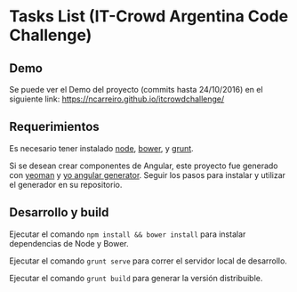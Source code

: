 # Tasks List (IT-Crowd Argentina Code Challenge)

## Demo

Se puede ver el Demo del proyecto (commits hasta 24/10/2016) en el siguiente link: https://ncarreiro.github.io/itcrowdchallenge/

## Requerimientos

Es necesario tener instalado [node](https://nodejs.org/en/download/package-manager/#debian-and-ubuntu-based-linux-distributions), [bower](https://bower.io/#install-bower), y [grunt](http://gruntjs.com/getting-started).

Si se desean crear componentes de Angular, este proyecto fue generado con [yeoman](http://yeoman.io/) y [yo angular generator](https://github.com/yeoman/generator-angular). Seguir los pasos para instalar y utilizar el generador en su repositorio.

## Desarrollo y build

Ejecutar el comando `npm install && bower install` para instalar dependencias de Node y Bower.

Ejecutar el comando `grunt serve` para correr el servidor local de desarrollo.

Ejecutar el comando `grunt build` para generar la versión distribuible.
